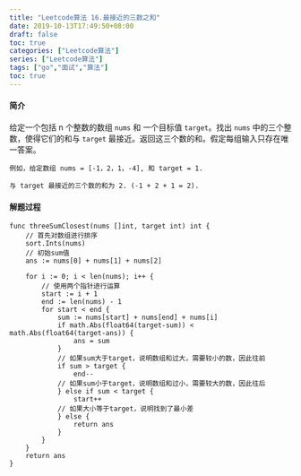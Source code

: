 ```yaml
---
title: "Leetcode算法 16.最接近的三数之和"
date: 2019-10-13T17:49:50+08:00
draft: false
toc: true
categories: ["Leetcode算法"]
series: ["Leetcode算法"]
tags: ["go","面试","算法"]
toc: true
---
```


#### 简介

给定一个包括 n 个整数的数组 `nums` 和 一个目标值 `target`。找出 `nums` 中的三个整数，使得它们的和与 `target` 最接近。返回这三个数的和。假定每组输入只存在唯一答案。

``` golang
例如，给定数组 nums = [-1，2，1，-4], 和 target = 1.

与 target 最接近的三个数的和为 2. (-1 + 2 + 1 = 2).
```

#### 解题过程


``` golang
func threeSumClosest(nums []int, target int) int {
	// 首先对数组进行排序
	sort.Ints(nums)
	// 初始sum值
	ans := nums[0] + nums[1] + nums[2]

	for i := 0; i < len(nums); i++ {
		// 使用两个指针进行运算
		start := i + 1
		end := len(nums) - 1
		for start < end {
			sum := nums[start] + nums[end] + nums[i]
			if math.Abs(float64(target-sum)) < math.Abs(float64(target-ans)) {
				ans = sum
			}
			// 如果sum大于target，说明数组和过大，需要较小的数，因此往前
			if sum > target {
				end--
			// 如果sum小于target，说明数组和过小，需要较大的数，因此往后
			} else if sum < target {
				start++
			// 如果大小等于target，说明找到了最小差
			} else {
				return ans
			}
		}
	}
	return ans
}
```